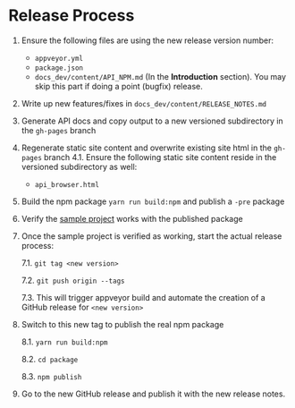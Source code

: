 Release Process
===============

1. Ensure the following files are using the new release version number:
   * `appveyor.yml`
   * `package.json`
   * `docs_dev/content/API_NPM.md` (In the **Introduction** section). You may skip this part if doing a point (bugfix) release.
2. Write up new features/fixes in `docs_dev/content/RELEASE_NOTES.md`
3. Generate API docs and copy output to a new versioned subdirectory in the `gh-pages` branch
4. Regenerate static site content and overwrite existing site html in the `gh-pages` branch
   4.1. Ensure the following static site content reside in the versioned subdirectory as well:
     * `api_browser.html`
5. Build the npm package `yarn run build:npm` and publish a `-pre` package
6. Verify the [sample project](https://github.com/jumpinjackie/mapguide-react-layout-example) works with the published package
7. Once the sample project is verified as working, start the actual release process:
   
   7.1. `git tag <new version>`
   
   7.2. `git push origin --tags`
   
   7.3. This will trigger appveyor build and automate the creation of a GitHub release for `<new version>`

8. Switch to this new tag to publish the real npm package

   8.1. `yarn run build:npm`

   8.2. `cd package`

   8.3. `npm publish`

9. Go to the new GitHub release and publish it with the new release notes.
